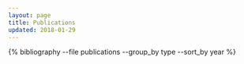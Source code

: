 ```yaml
---
layout: page
title: Publications
updated: 2018-01-29
---
```



{% bibliography 
    --file publications 
    --group_by type 
    --sort_by year %}